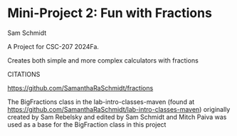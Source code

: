 # Mini-Project 2: Fun with Fractions

Sam Schmidt

A Project for CSC-207 2024Fa.

Creates both simple and more complex calculators with fractions

CITATIONS

https://github.com/SamanthaRaSchmidt/fractions

The BigFractions class in the lab-intro-classes-maven (found at https://github.com/SamanthaRaSchmidt/lab-intro-classes-maven) originally created by Sam Rebelsky and edited by Sam Schmidt and Mitch Paiva was used as a base for the BigFraction class in this project